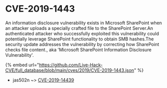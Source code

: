 # CVE-2019-1443

An information disclosure vulnerability exists in Microsoft SharePoint when an attacker uploads a specially crafted file to the SharePoint Server.An authenticated attacker who successfully exploited this vulnerability could potentially leverage SharePoint functionality to obtain SMB hashes.The security update addresses the vulnerability by correcting how SharePoint checks file content., aka 'Microsoft SharePoint Information Disclosure Vulnerability'.

{% embed url="https://github.com/Live-Hack-CVE/full_database/blob/main/cves/2019/CVE-2019-1443.json" %}


* jas502n ~> [CVE-2019-14439](https://zeste.alice-snow.ru/2019/database/cve-2019-1443/cve-2019-14439-jas502n)